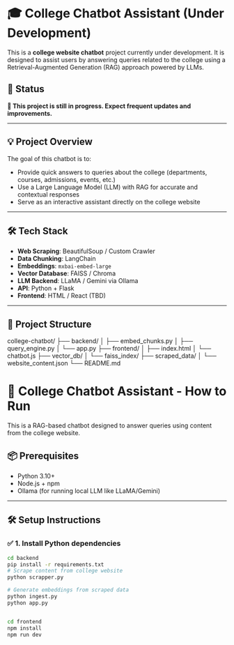 # 🎓 College Chatbot Assistant (Under Development)

This is a **college website chatbot** project currently under development. It is designed to assist users by answering queries related to the college using a Retrieval-Augmented Generation (RAG) approach powered by LLMs.

## 🚧 Status
**🔧 This project is still in progress. Expect frequent updates and improvements.**

---

## 💡 Project Overview

The goal of this chatbot is to:
- Provide quick answers to queries about the college (departments, courses, admissions, events, etc.)
- Use a Large Language Model (LLM) with RAG for accurate and contextual responses
- Serve as an interactive assistant directly on the college website

---

## 🛠️ Tech Stack

- **Web Scraping**: BeautifulSoup / Custom Crawler
- **Data Chunking**: LangChain
- **Embeddings**: `mxbai-embed-large`
- **Vector Database**: FAISS / Chroma
- **LLM Backend**: LLaMA / Gemini via Ollama
- **API**: Python + Flask
- **Frontend**: HTML / React (TBD)

---

## 📂 Project Structure

college-chatbot/
├── backend/
│ ├── embed_chunks.py
│ ├── query_engine.py
│ └── app.py
├── frontend/
│ ├── index.html
│ └── chatbot.js
├── vector_db/
│ └── faiss_index/
├── scraped_data/
│ └── website_content.json
└── README.md

# 🤖 College Chatbot Assistant - How to Run

This is a RAG-based chatbot designed to answer queries using content from the college website.

## 📦 Prerequisites

- Python 3.10+
- Node.js + npm
- Ollama (for running local LLM like LLaMA/Gemini)

---

## 🛠 Setup Instructions

### ✅ 1. Install Python dependencies

```bash
cd backend
pip install -r requirements.txt
# Scrape content from college website
python scrapper.py

# Generate embeddings from scraped data
python ingest.py
python app.py


cd frontend
npm install
npm run dev
